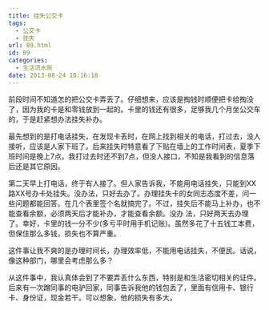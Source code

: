 ```yaml
---
title: 挂失公交卡
tags:
  - 公交卡
  - 挂失
url: 89.html
id: 89
categories:
  - 生活流水账
date: 2013-08-24 10:16:18
---
```


前段时间不知道怎的把公交卡弄丢了。仔细想来，应该是掏钱时顺便把卡给掏没了，因为我的卡是和零钱放到一起的。卡里的钱还有很多，足够我几个月坐公交车的，于是赶紧想办法挂失补办。 

最先想到的是打电话挂失，在发现卡丢时，在网上找到相关的电话，打过去，没人接听，应该是人家下班了。后来挂失时特意看了下贴在墙上的工作时间表，夏季下班时间是晚上7点。我打过去时还不到7点，但没人接口，不知是我看到的信息落后还是其它原因。 

第二天早上打电话，终于有人接了。但人家告诉我，不能用电话挂失，只能到XX路XX号办卡处挂失。没办法，只好去办了。办理挂失卡的女同志态度不差，问一些问题都能回答。在几个表里签个名就搞完了。不过，挂失后不能马上补办，也不能查看余额，必须两天后才能补办，才能查看余额。没办 法，只好两天去办理了。幸好，卡里的钱一分不少(多亏平时用手机记账)。虽然多花了十五钱工本费，但保住那么多钱，损失也不算严重。 

这件事让我不爽的是办理时间长，办理效率低，不能用电话挂失，不便民。话说，像这种部门，哪里会考虑那么多？ 

从这件事中，我认真体会到了不要弄丢什么东西，特别是和生活密切相关的证件。后来有一次蹭同事的电驴回家，同事告诉我他的钱包丢了，里面有信用卡、银行卡、身份证，现金若干。可以想象，他的损失有多大。

